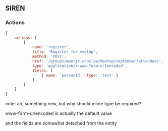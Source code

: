 ## SIREN

### Actions

``` js
{
    actions: [
        {
            name: 'register',
            title: 'Register for meetup',
            method: 'POST',
            href: '/groups/meetjs.wroclaw/meetup/september/attendees',
            type: 'application/x-www-form-urlencoded',
            fields: [
                { name: 'personId', type: 'text' }
            ]
        }
    ]
}
```

note:
ah, something new, but why should mime type be required?

www-form-urlencoded is actually the default value

and the fields are somewhat detached from the entity